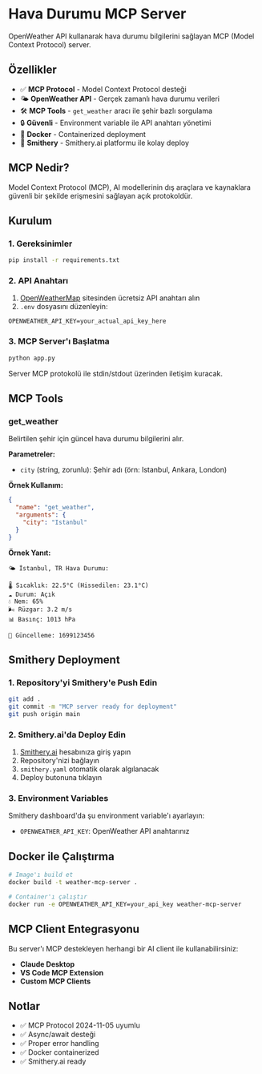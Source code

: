 # Hava Durumu MCP Server

OpenWeather API kullanarak hava durumu bilgilerini sağlayan MCP (Model Context Protocol) server.

## Özellikler

- ✅ **MCP Protocol** - Model Context Protocol desteği
- 🌤️ **OpenWeather API** - Gerçek zamanlı hava durumu verileri
- 🛠️ **MCP Tools** - `get_weather` aracı ile şehir bazlı sorgulama
- 🔒 **Güvenli** - Environment variable ile API anahtarı yönetimi
- 🐳 **Docker** - Containerized deployment
- 📡 **Smithery** - Smithery.ai platformu ile kolay deploy

## MCP Nedir?

Model Context Protocol (MCP), AI modellerinin dış araçlara ve kaynaklara güvenli bir şekilde erişmesini sağlayan açık protokoldür.

## Kurulum

### 1. Gereksinimler

```bash
pip install -r requirements.txt
```

### 2. API Anahtarı

1. [OpenWeatherMap](https://openweathermap.org/api) sitesinden ücretsiz API anahtarı alın
2. `.env` dosyasını düzenleyin:

```env
OPENWEATHER_API_KEY=your_actual_api_key_here
```

### 3. MCP Server'ı Başlatma

```bash
python app.py
```

Server MCP protokolü ile stdin/stdout üzerinden iletişim kuracak.

## MCP Tools

### get_weather

Belirtilen şehir için güncel hava durumu bilgilerini alır.

**Parametreler:**
- `city` (string, zorunlu): Şehir adı (örn: Istanbul, Ankara, London)

**Örnek Kullanım:**
```json
{
  "name": "get_weather",
  "arguments": {
    "city": "Istanbul"
  }
}
```

**Örnek Yanıt:**
```
🌤️ İstanbul, TR Hava Durumu:

🌡️ Sıcaklık: 22.5°C (Hissedilen: 23.1°C)
☁️ Durum: Açık
💧 Nem: 65%
🌬️ Rüzgar: 3.2 m/s
📊 Basınç: 1013 hPa

📅 Güncelleme: 1699123456
```

## Smithery Deployment

### 1. Repository'yi Smithery'e Push Edin

```bash
git add .
git commit -m "MCP server ready for deployment"
git push origin main
```

### 2. Smithery.ai'da Deploy Edin

1. [Smithery.ai](https://smithery.ai) hesabınıza giriş yapın
2. Repository'nizi bağlayın
3. `smithery.yaml` otomatik olarak algılanacak
4. Deploy butonuna tıklayın

### 3. Environment Variables

Smithery dashboard'da şu environment variable'ı ayarlayın:
- `OPENWEATHER_API_KEY`: OpenWeather API anahtarınız

## Docker ile Çalıştırma

```bash
# Image'ı build et
docker build -t weather-mcp-server .

# Container'ı çalıştır
docker run -e OPENWEATHER_API_KEY=your_api_key weather-mcp-server
```

## MCP Client Entegrasyonu

Bu server'ı MCP destekleyen herhangi bir AI client ile kullanabilirsiniz:

- **Claude Desktop**
- **VS Code MCP Extension**
- **Custom MCP Clients**

## Notlar

- ✅ MCP Protocol 2024-11-05 uyumlu
- ✅ Async/await desteği
- ✅ Proper error handling
- ✅ Docker containerized
- ✅ Smithery.ai ready
